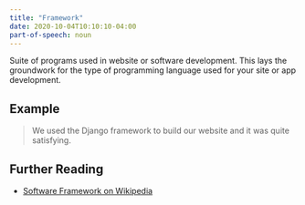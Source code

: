 ```yaml
---
title: "Framework"
date: 2020-10-04T10:10:10-04:00
part-of-speech: noun
---
```


Suite of programs used in website or software development. 
This lays the groundwork for the type of programming language used for your site or app development.

## Example

> We used the Django framework to build our website and it was quite satisfying.

## Further Reading
- [Software Framework on Wikipedia](https://en.wikipedia.org/wiki/Software_framework)
